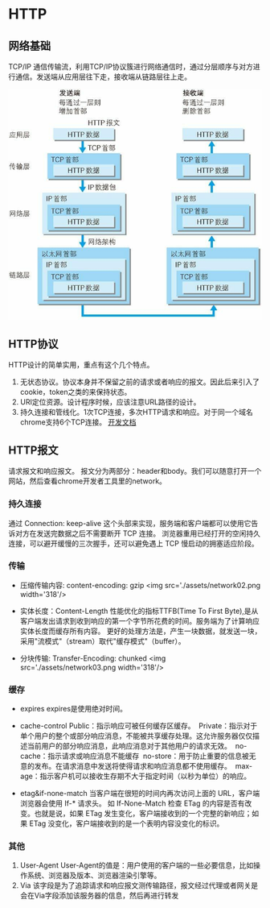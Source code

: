 # HTTP

## 网络基础
TCP/IP 通信传输流，利用TCP/IP协议簇进行网络通信时，通过分层顺序与对方进行通信。发送端从应用层往下走，接收端从链路层往上走。

<img src='./assets/network01.jpg' width='636'/>

## HTTP协议
HTTP设计的简单实用，重点有这个几个特点。
1. 无状态协议。协议本身并不保留之前的请求或者响应的报文。因此后来引入了cookie，token之类的来保持状态。
2. URI定位资源。设计程序时候，应该注意URL路径的设计。
3. 持久连接和管线化。1次TCP连接，多次HTTP请求和响应。对于同一个域名chrome支持6个TCP连接。
[开发文档](https://developers.google.com/web/tools/chrome-devtools/network-performance/reference#timing)

## HTTP报文
请求报文和响应报文。
报文分为两部分：header和body。我们可以随意打开一个网站，然后查看chrome开发者工具里的network。

### 持久连接
通过 Connection: keep-alive 这个头部来实现，服务端和客户端都可以使用它告诉对方在发送完数据之后不需要断开 TCP 连接。
浏览器重用已经打开的空闲持久连接，可以避开缓慢的三次握手，还可以避免遇上 TCP 慢启动的拥塞适应阶段。

### 传输
- 压缩传输内容: content-encoding: gzip
<img src='./assets/network02.png width='318'/>

- 实体长度：Content-Length
性能优化的指标TTFB(Time To First Byte),是从客户端发出请求到收到响应的第一个字节所花费的时间。服务端为了计算响应实体长度而缓存所有内容。
更好的处理方法是，产生一块数据，就发送一块，采用"流模式"（stream）取代"缓存模式"（buffer）。

- 分块传输: Transfer-Encoding: chunked
<img src='./assets/network03.png width='318'/>

### 缓存
- expires
expires是使用绝对时间。

- cache-control
Public：指示响应可被任何缓存区缓存。 
Private：指示对于单个用户的整个或部分响应消息，不能被共享缓存处理。这允许服务器仅仅描述当前用户的部分响应消息，此响应消息对于其他用户的请求无效。 
no-cache：指示请求或响应消息不能缓存 
no-store：用于防止重要的信息被无意的发布。在请求消息中发送将使得请求和响应消息都不使用缓存。 
max-age：指示客户机可以接收生存期不大于指定时间（以秒为单位）的响应。 

- etag&if-none-match
当客户端在很短的时间内再次访问上面的 URL，客户端浏览器会使用 If-* 请求头。
如 If-None-Match 检查 ETag 的内容是否有改变。也就是说，如果 ETag 发生变化，客户端接收到的一个完整的新响应；如果 ETag 没变化，客户端接收到的是一个表明内容没变化的标识。

### 其他
1. User-Agent
User-Agent的值是：用户使用的客户端的一些必要信息，比如操作系统、浏览器及版本、浏览器渲染引擎等。
2. Via
该字段是为了追踪请求和响应报文测传输路径，报文经过代理或者网关是会在Via字段添加该服务器的信息，然后再进行转发
